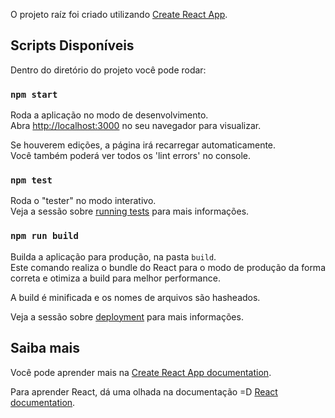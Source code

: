 O projeto raíz foi criado utilizando [Create React App](https://github.com/facebook/create-react-app).

## Scripts Disponíveis

Dentro do diretório do projeto você pode rodar:

### `npm start`

Roda a aplicação no modo de desenvolvimento.<br>
Abra [http://localhost:3000](http://localhost:3000) no seu navegador para visualizar.

Se houverem edições, a página irá recarregar automaticamente.<br>
Você também poderá ver todos os 'lint errors' no console.

### `npm test`

Roda o "tester" no modo interativo.<br>
Veja a sessão sobre [running tests](https://facebook.github.io/create-react-app/docs/running-tests) para mais informações.

### `npm run build`

Builda a aplicação para produção, na pasta `build`.<br>
Este comando realiza o bundle do React para o modo de produção da forma correta e otimiza a build para melhor performance.

A build é minificada e os nomes de arquivos são hasheados.<br>

Veja a sessão sobre [deployment](https://facebook.github.io/create-react-app/docs/deployment) para mais informações.

## Saiba mais

Você pode aprender mais na [Create React App documentation](https://facebook.github.io/create-react-app/docs/getting-started).

Para aprender React, dá uma olhada na documentação =D [React documentation](https://reactjs.org/).
